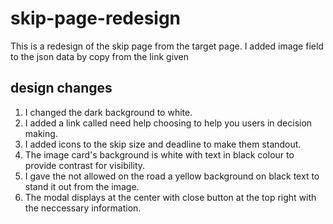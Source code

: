 # skip-page-redesign
This is a redesign of the skip page from the target page.
I added image field to the json data by copy from the link given
## design changes
1. I changed the dark background to white.
2. I added a link called need help choosing to help you users in decision making.
3. I added icons to the skip size and deadline to make them standout.
4. The image card's background is white with text in black colour to provide contrast for visibility.
5. I gave the not allowed on the road a yellow background on black text to stand it out from the image.
6. The modal displays at the center with close button at the top right with the neccessary information.
